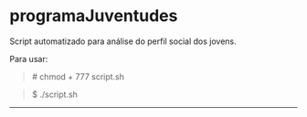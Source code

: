 # programaJuventudes
Script automatizado para análise do perfil social dos jovens.

Para usar:
> \# chmod + 777 script.sh

> $ ./script.sh
_____________________________________________________________________________
